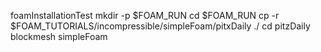 foamInstallationTest
mkdir -p $FOAM_RUN
cd $FOAM_RUN
cp -r $FOAM_TUTORIALS/incompressible/simpleFoam/pitxDaily ./
cd pitzDaily
blockmesh
simpleFoam
